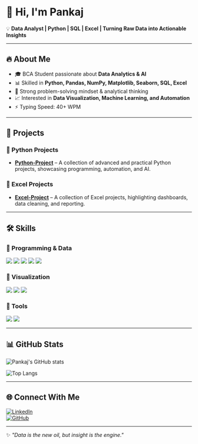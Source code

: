 # 👋 Hi, I'm Pankaj  

💡 **Data Analyst | Python | SQL | Excel | Turning Raw Data into Actionable Insights**  

---

## 🔥 About Me  
- 🎓 BCA Student passionate about **Data Analytics & AI**  
- 📊 Skilled in **Python, Pandas, NumPy, Matplotlib, Seaborn, SQL, Excel**  
- 🧩 Strong problem-solving mindset & analytical thinking  
- 📈 Interested in **Data Visualization, Machine Learning, and Automation**  
- ⚡ Typing Speed: 40+ WPM  

---

## 🚀 Projects  

### 🔹 Python Projects  
- [**Python-Project**](https://github.com/PANAKAJ01/Python-Project) – A collection of advanced and practical Python projects, showcasing programming, automation, and AI.  

### 🔹 Excel Projects  
- [**Excel-Project**](https://github.com/PANAKAJ01/Excel-Project) – A collection of Excel projects, highlighting dashboards, data cleaning, and reporting.  

---

## 🛠️ Skills  

### 🔹 Programming & Data  
<p>
  <img src="https://img.shields.io/badge/Python-3670A0?style=for-the-badge&logo=python&logoColor=ffdd54" />
  <img src="https://img.shields.io/badge/SQL-025E8C?style=for-the-badge&logo=postgresql&logoColor=white" />
  <img src="https://img.shields.io/badge/Excel-217346?style=for-the-badge&logo=microsoft-excel&logoColor=white" />
  <img src="https://img.shields.io/badge/Pandas-150458?style=for-the-badge&logo=pandas&logoColor=white" />
  <img src="https://img.shields.io/badge/Numpy-013243?style=for-the-badge&logo=numpy&logoColor=white" />
</p>

### 🔹 Visualization  
<p>
  <img src="https://img.shields.io/badge/Matplotlib-005C9C?style=for-the-badge&logo=plotly&logoColor=white" />
  <img src="https://img.shields.io/badge/Seaborn-0099CC?style=for-the-badge&logo=plotly&logoColor=white" />
  <img src="https://img.shields.io/badge/Excel%20Dashboards-217346?style=for-the-badge&logo=microsoft-excel&logoColor=white" />
</p>

### 🔹 Tools  
<p>
  <img src="https://img.shields.io/badge/Power%20BI-F2C811?style=for-the-badge&logo=powerbi&logoColor=black" />
  <img src="https://img.shields.io/badge/GitHub-000000?style=for-the-badge&logo=github&logoColor=white" />
</p>

---

## 📊 GitHub Stats  

![Pankaj's GitHub stats](https://github-readme-stats.vercel.app/api?username=PANAKAJ01&show_icons=true&theme=radical)  

![Top Langs](https://github-readme-stats.vercel.app/api/top-langs/?username=PANAKAJ01&layout=compact&theme=radical)  

---

## 🌐 Connect With Me  

[![LinkedIn](https://img.shields.io/badge/LinkedIn-blue?style=for-the-badge&logo=linkedin)](https://linkedin.com/in/your-link)  
[![GitHub](https://img.shields.io/badge/GitHub-black?style=for-the-badge&logo=github)](https://github.com/PANAKAJ01)  

---

✨ *"Data is the new oil, but insight is the engine."*  
